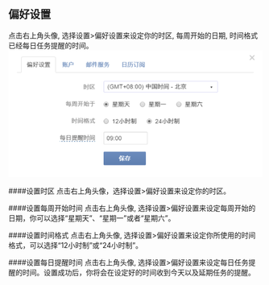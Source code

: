 ## 偏好设置
点击右上角头像, 选择设置>偏好设置来设定你的时区, 每周开始的日期, 时间格式已经每日任务提醒的时间。![](../images/image1.1.png)

####设置时区
点击右上角头像，选择设置>偏好设置来设定你的时区。

####设置每周开始时间
点击右上角头像, 选择设置>偏好设置来设定每周开始的日期，你可以选择“星期天”、“星期一”或者“星期六”。


####设置时间格式
点击右上角头像, 选择设置>偏好设置来设定你所使用的时间格式，可以选择“12小时制”或“24小时制”。

####设置每日提醒时间
点击右上角头像, 选择设置>偏好设置来设定每日任务提醒的时间。设置成功后，你将会在设定好的时间收到今天以及延期任务的提醒。
